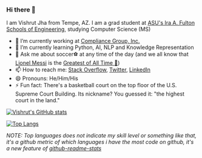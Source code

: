 ### Hi there 👋

I am Vishrut Jha from Tempe, AZ. I am a grad student at [ASU's Ira A. Fulton Schools of Engineering](https://engineering.asu.edu/), studying Computer Science (MS)
<!--
**vishrutkmr7/vishrutkmr7** is a ✨ _special_ ✨ repository because its `README.md` (this file) appears on your GitHub profile.
-->

- 🔭 I’m currently working at [Compliance Group, Inc.](https://www.complianceg.com/)
- 🌱 I’m currently learning Python, AI, NLP and Knowledge Representation
- 💬 Ask me about soccer⚽ at any time of the day (and we all know that [Lionel Messi](https://en.wikipedia.org/wiki/Lionel_Messi) is the [Greatest of All Time :goat:](https://www.urbandictionary.com/define.php?term=goat))
- 📫 How to reach me: [Stack Overflow](https://stackoverflow.com/users/8020018/vishrut-jha), [Twitter](https://www.twitter.com/vishrutkmr7), [LinkedIn](https://www.linkedin.com/in/vishrutkmr7)
- 😄 Pronouns: He/Him/His
- ⚡ Fun fact: There's a basketball court on the top floor of the U.S. Supreme Court Building. Its nickname? You guessed it: "the highest court in the land." 

[![Vishrut's GitHub stats](https://github-readme-stats.vercel.app/api?username=vishrutkmr7&count_private=true&show_icons=true&theme=gotham)](https://github.com/anuraghazra/github-readme-stats)

[![Top Langs](https://github-readme-stats.vercel.app/api/top-langs/?username=vishrutkmr7&layout=compact)](https://github.com/anuraghazra/github-readme-stats)

*NOTE: Top languages does not indicate my skill level or something like that, it's a github metric of which languages i have the most code on github, it's a new feature of [github-readme-stats](https://github.com/anuraghazra/github-readme-stats)*
